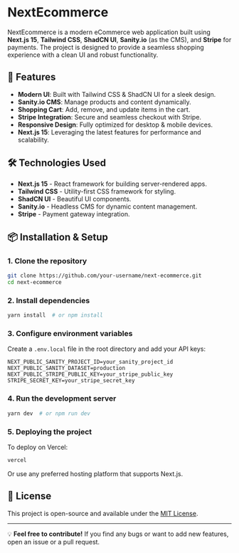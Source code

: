 # NextEcommerce

NextEcommerce is a modern eCommerce web application built using **Next.js 15**, **Tailwind CSS**, **ShadCN UI**, **Sanity.io** (as the CMS), and **Stripe** for payments. The project is designed to provide a seamless shopping experience with a clean UI and robust functionality.

## 🚀 Features
- **Modern UI**: Built with Tailwind CSS & ShadCN UI for a sleek design.
- **Sanity.io CMS**: Manage products and content dynamically.
- **Shopping Cart**: Add, remove, and update items in the cart.
- **Stripe Integration**: Secure and seamless checkout with Stripe.
- **Responsive Design**: Fully optimized for desktop & mobile devices.
- **Next.js 15**: Leveraging the latest features for performance and scalability.

## 🛠️ Technologies Used
- **Next.js 15** - React framework for building server-rendered apps.
- **Tailwind CSS** - Utility-first CSS framework for styling.
- **ShadCN UI** - Beautiful UI components.
- **Sanity.io** - Headless CMS for dynamic content management.
- **Stripe** - Payment gateway integration.

## 📦 Installation & Setup

### 1. Clone the repository
```sh
git clone https://github.com/your-username/next-ecommerce.git
cd next-ecommerce
```

### 2. Install dependencies
```sh
yarn install  # or npm install
```

### 3. Configure environment variables
Create a `.env.local` file in the root directory and add your API keys:
```env
NEXT_PUBLIC_SANITY_PROJECT_ID=your_sanity_project_id
NEXT_PUBLIC_SANITY_DATASET=production
NEXT_PUBLIC_STRIPE_PUBLIC_KEY=your_stripe_public_key
STRIPE_SECRET_KEY=your_stripe_secret_key
```

### 4. Run the development server
```sh
yarn dev  # or npm run dev
```

### 5. Deploying the project
To deploy on Vercel:
```sh
vercel
```
Or use any preferred hosting platform that supports Next.js.

## 📜 License
This project is open-source and available under the [MIT License](LICENSE).

---
💡 **Feel free to contribute!** If you find any bugs or want to add new features, open an issue or a pull request.

